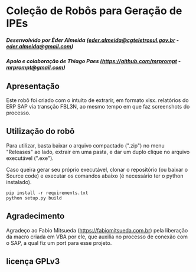 # Coleção de Robôs para Geração de IPEs

##### Desenvolvido por Éder Almeida (eder.almeida@cgteletrosul.gov.br - eder.almeida@gmail.com)
##### Apoio e colaboração de Thiago Paes (https://github.com/mrprompt - mrprompt@gmail.com)


## Apresentação
Este robô foi criado com o intuíto de extrarir, em formato xlsx. relatórios do ERP SAP via transção FBL3N, ao mesmo tempo em que faz screenshots do processo.

## Utilização do robô

Para utilizar, basta baixar o arquivo compactado (".zip") no menu "Releases" ao lado, extrair em uma pasta, e dar um duplo clique no arquivo executável (".exe").

Caso queira gerar seu próprio executável, clonar o repositório (ou baixar o Source code) e executar os comandos abaixo (é necessário ter o python instalado).

```console
pip install -r requirements.txt
python setup.py build
```

## Agradecimento
Agradeço ao Fabio Mitsueda (https://fabiomitsueda.com.br) pela liberação da macro criada em VBA por ele, que auxilia no processo de conexão com o SAP, a qual fiz um port para esse projeto.

## licença GPLv3
